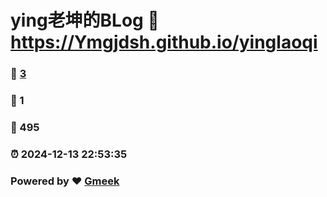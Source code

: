 # ying老坤的BLog :link: https://Ymgjdsh.github.io/yinglaoqi 
### :page_facing_up: [3](https://Ymgjdsh.github.io/yinglaoqi/tag.html) 
### :speech_balloon: 1 
### :hibiscus: 495 
### :alarm_clock: 2024-12-13 22:53:35 
### Powered by :heart: [Gmeek](https://github.com/Meekdai/Gmeek)
